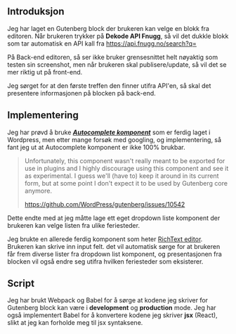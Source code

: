 ## Introduksjon

Jeg har laget en Gutenberg block der brukeren kan velge en blokk fra editoren. 
Når brukeren trykker på **Dekode API Fnugg**, så vil det dukkle blokk som tar automatisk en API kall fra https://api.fnugg.no/search?q= 

På Back-end editoren, så ser ikke bruker grensesnittet helt nøyaktig som testen sin screenshot, men når brukeren skal publisere/update, så vil det se mer riktig ut på front-end. 

Jeg sørget for at den første treffen den finner utifra API'en, så skal det presentere informasjonen på blocken på back-end.





## Implementering

Jeg har prøvd å bruke [***Autocomplete komponent***](https://developer.wordpress.org/block-editor/components/autocomplete/) som er ferdig laget i Wordpress, men etter mange forsøk med googling, og implementering, så fant jeg ut at Autocomplete komponent er ikke 100% brukbar.



> Unfortunately, this component wasn't really meant to be exported for use in plugins and I highly discourage using this component and see it as experimental. I guess we'll (have to) keep it around in its current form, but at some point I don't expect it to be used by Gutenberg core anymore.
>
> https://github.com/WordPress/gutenberg/issues/10542

Dette endte med at jeg måtte lage ett eget dropdown liste komponent der brukeren kan velge listen fra ulike feriesteder.  

Jeg brukte en allerede ferdig komponent som heter [RichText editor](https://developer.wordpress.org/block-editor/developers/richtext/). Brukeren kan skrive inn input felt. det vil automatisk sørge for at brukeren får frem diverse lister fra dropdown list komponent, og presentasjonen fra blocken vil også endre seg utifra hvilken feriesteder som eksisterer.



## Script

Jeg har brukt Webpack og Babel for å sørge at kodene jeg skriver for Gutenberg block kan være i **development** og **production** mode. Jeg har også implementert Babel for å konvertere kodene jeg skriver **jsx** (React), slikt at jeg kan forholde meg til jsx syntaksene. 







